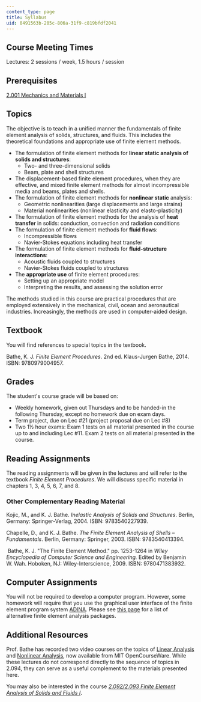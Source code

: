 ```yaml
---
content_type: page
title: Syllabus
uid: 0491563b-205c-806a-31f9-c819bfdf2041
---
```


Course Meeting Times
--------------------

Lectures: 2 sessions / week, 1.5 hours / session

Prerequisites
-------------

[2.001 Mechanics and Materials I](/courses/2-001-mechanics-materials-i-fall-2006)

Topics
------

The objective is to teach in a unified manner the fundamentals of finite element analysis of solids, structures, and fluids. This includes the theoretical foundations and appropriate use of finite element methods.

*   The formulation of finite element methods for **linear static analysis of solids and structures**:
    *   Two- and three-dimensional solids
    *   Beam, plate and shell structures
*   The displacement-based finite element procedures, when they are effective, and mixed finite element methods for almost incompressible media and beams, plates and shells.
*   The formulation of finite element methods for **nonlinear static** analysis:
    *   Geometric nonlinearities (large displacements and large strains)
    *   Material nonlinearities (nonlinear elasticity and elasto-plasticity)
*   The formulation of finite element methods for the analysis of **heat transfer** in solids: conduction, convection and radiation conditions
*   The formulation of finite element methods for **fluid flows**:
    *   Incompressible flows
    *   Navier-Stokes equations including heat transfer
*   The formulation of finite element methods for **fluid-structure interactions**:
    *   Acoustic fluids coupled to structures
    *   Navier-Stokes fluids coupled to structures
*   The **appropriate use** of finite element procedures:
    *   Setting up an appropriate model
    *   Interpreting the results, and assessing the solution error

The methods studied in this course are practical procedures that are employed extensively in the mechanical, civil, ocean and aeronautical industries. Increasingly, the methods are used in computer-aided design.

Textbook
--------

You will find references to special topics in the textbook.

Bathe, K. J. _Finite Element Procedures_. 2nd ed. Klaus-Jurgen Bathe, 2014. ISBN: 9780979004957.

Grades
------

The student's course grade will be based on:

*   Weekly homework, given out Thursdays and to be handed-in the following Thursday, except no homework due on exam days.
*   Term project, due on Lec #21 (project proposal due on Lec #8)
*   Two 1½ hour exams: Exam 1 tests on all material presented in the course up to and including Lec #11. Exam 2 tests on all material presented in the course.

Reading Assignments
-------------------

The reading assignments will be given in the lectures and will refer to the textbook _Finite Element Procedures_. We will discuss specific material in chapters 1, 3, 4, 5, 6, 7, and 8.

### Other Complementary Reading Material

Kojic, M., and K. J. Bathe. _Inelastic Analysis of Solids and Structures_. Berlin, Germany: Springer-Verlag, 2004. ISBN: 9783540227939.

Chapelle, D., and K. J. Bathe. _The Finite Element Analysis of Shells – Fundamentals_. Berlin, Germany: Springer, 2003. ISBN: 9783540413394.

 Bathe, K. J. "The Finite Element Method." pp. 1253-1264 in _Wiley Encyclopedia of Computer Science and Engineering._ Edited by Benjamin W. Wah. Hoboken, NJ: Wiley-Interscience, 2009. ISBN: 9780471383932.

Computer Assignments
--------------------

You will not be required to develop a computer program. However, some homework will require that you use the graphical user interface of the finite element program system [ADINA](http://www.adina.com/). Please see [this page](http://en.wikipedia.org/wiki/List_of_finite_element_software_packages) for a list of alternative finite element analysis packages.

Additional Resources
--------------------

Prof. Bathe has recorded two video courses on the topics of [Linear Analysis](/courses/res-2-002-finite-element-procedures-for-solids-and-structures-spring-2010/video_galleries/linear) and [Nonlinear Analysis](/courses/res-2-002-finite-element-procedures-for-solids-and-structures-spring-2010/video_galleries/nonlinear), now available from MIT OpenCourseWare. While these lectures do not correspond directly to the sequence of topics in 2.094, they can serve as a useful complement to the materials presented here.

You may also be interested in the course [_2.092/2.093 Finite Element Analysis of Solids and Fluids I_](/courses/2-092-finite-element-analysis-of-solids-and-fluids-i-fall-2009).